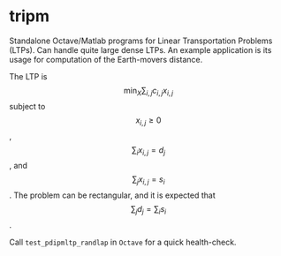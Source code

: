 # tripm

Standalone Octave/Matlab programs for Linear Transportation Problems (LTPs). Can handle quite large dense LTPs. An example application is its usage for computation of the Earth-movers distance.

The LTP is $$\min_{X} \sum_{i,j} c_{i,j}x_{i,j}$$ subject to $$x_{i,j}\geq 0$$, $$\sum_i x_{i,j} = d_j$$, and $$\sum_j x_{i,j} = s_i$$. The problem can be rectangular, and it is expected that $$\sum_j d_j = \sum_i s_i$$.

Call `test_pdipmltp_randlap` in `Octave` for a quick health-check.
